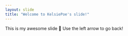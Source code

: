 ```yaml
---
layout: slide
title: "Welcome to KelsiePoe's slide!"
---
```

This is my awesome slide :tada:
Use the left arrow to go back!
